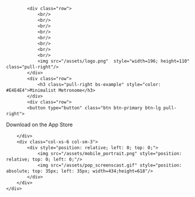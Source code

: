<div class="container">      
	<div class="row">
		<div class="col-xs-6 col-sm-6"> 

			<div class="row">
				<br/>
				<br/>
				<br/>
				<br/>
				<br/>
				<br/>
				<br/>
				<br/>
				<img src="/assets/logo.png"  style="width=196; height=110" class="pull-right"/>
			</div>
			<div class="row">
				<h3 class="pull-right bs-example" style="color: #E4E4E4">Minimalist Metronome</h3>
			</div>
			<div class="row">
			<button type="button" class="btn btn-primary btn-lg pull-right">
  <span class="glyphicon glyphicon-download"></span> Download on the App Store
</button>
			</div>
			
			
		</div>
		<div class="col-xs-6 col-sm-3"> 
			<div style="position: relative; left: 0; top: 0;">
				<img src="/assets/mobile_portrait.png" style="position: relative; top: 0; left: 0;"/>
				<img src="/assets/pop_screenscast.gif" style="position: absolute; top: 35px; left: 35px; width=434;height=618"/>
			</div>
		</div>
	</div>
</div>